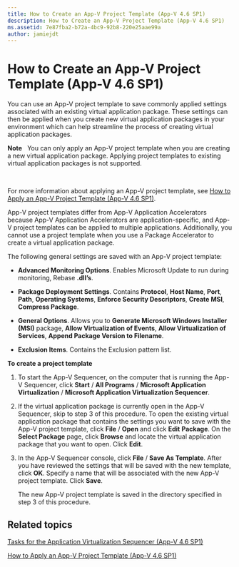 ```yaml
---
title: How to Create an App-V Project Template (App-V 4.6 SP1)
description: How to Create an App-V Project Template (App-V 4.6 SP1)
ms.assetid: 7e87fba2-b72a-4bc9-92b8-220e25aae99a
author: jamiejdt
---
```


# How to Create an App-V Project Template (App-V 4.6 SP1)


You can use an App-V project template to save commonly applied settings associated with an existing virtual application package. These settings can then be applied when you create new virtual application packages in your environment which can help streamline the process of creating virtual application packages.

**Note**  
You can only apply an App-V project template when you are creating a new virtual application package. Applying project templates to existing virtual application packages is not supported.

 

For more information about applying an App-V project template, see [How to Apply an App-V Project Template (App-V 4.6 SP1)](how-to-apply-an-app-v-project-template--app-v-46-sp1-.md).

App-V project templates differ from App-V Application Accelerators because App-V Application Accelerators are application-specific, and App-V project templates can be applied to multiple applications. Additionally, you cannot use a project template when you use a Package Accelerator to create a virtual application package.

The following general settings are saved with an App-V project template:

-   **Advanced Monitoring Options**. Enables Microsoft Update to run during monitoring, Rebase **.dll’s**.

-   **Package Deployment Settings**. Contains **Protocol**, **Host Name**, **Port**, **Path**, **Operating Systems**, **Enforce Security Descriptors**, **Create MSI**, **Compress Package**.

-   **General Options**. Allows you to **Generate Microsoft Windows Installer (MSI)** package, **Allow Virtualization of Events**, **Allow Virtualization of Services**, **Append Package Version to Filename**.

-   **Exclusion Items**. Contains the Exclusion pattern list.

**To create a project template**

1.  To start the App-V Sequencer, on the computer that is running the App-V Sequencer, click **Start** / **All Programs** / **Microsoft Application Virtualization** / **Microsoft Application Virtualization Sequencer**.

2.  If the virtual application package is currently open in the App-V Sequencer, skip to step 3 of this procedure. To open the existing virtual application package that contains the settings you want to save with the App-V project template, click **File** / **Open** and click **Edit** **Package**. On the **Select Package** page, click **Browse** and locate the virtual application package that you want to open. Click **Edit**.

3.  In the App-V Sequencer console, click **File** / **Save As Template**. After you have reviewed the settings that will be saved with the new template, click **OK**. Specify a name that will be associated with the new App-V project template. Click **Save**.

    The new App-V project template is saved in the directory specified in step 3 of this procedure.

## Related topics


[Tasks for the Application Virtualization Sequencer (App-V 4.6 SP1)](tasks-for-the-application-virtualization-sequencer--app-v-46-sp1-.md)

[How to Apply an App-V Project Template (App-V 4.6 SP1)](how-to-apply-an-app-v-project-template--app-v-46-sp1-.md)

 

 





